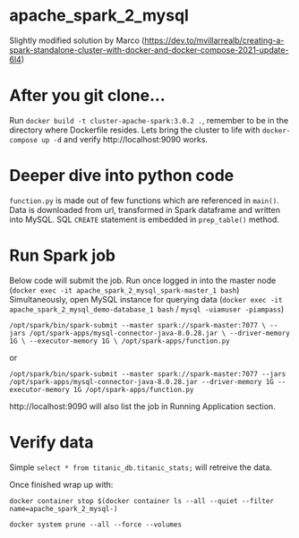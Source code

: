 # apache_spark_2_mysql

Slightly modified solution by Marco (https://dev.to/mvillarrealb/creating-a-spark-standalone-cluster-with-docker-and-docker-compose-2021-update-6l4)

# After you git clone...
Run `docker build -t cluster-apache-spark:3.0.2 .`, remember to be in the directory where Dockerfile resides.
Lets bring the cluster to life with `docker-compose up -d` and verify http://localhost:9090 works.

# Deeper dive into python code
`function.py` is made out of few functions which are referenced in `main()`. Data is downloaded from url, transformed in Spark dataframe and written into MySQL.
SQL `CREATE` statement is embedded in `prep_table()` method.

# Run Spark job
Below code will submit the job. Run once logged in into the master node (`docker exec -it apache_spark_2_mysql_spark-master_1 bash`)
Simultaneously, open MySQL instance for querying data (`docker exec -it apache_spark_2_mysql_demo-database_1 bash` / `mysql -uiamuser -piampass`)

`/opt/spark/bin/spark-submit --master spark://spark-master:7077 \
--jars /opt/spark-apps/mysql-connector-java-8.0.28.jar \
--driver-memory 1G \
--executor-memory 1G \
/opt/spark-apps/function.py`

or

`/opt/spark/bin/spark-submit --master spark://spark-master:7077 --jars /opt/spark-apps/mysql-connector-java-8.0.28.jar --driver-memory 1G --executor-memory 1G /opt/spark-apps/function.py`

http://localhost:9090 will also list the job in Running Application section.

# Verify data
Simple `select * from titanic_db.titanic_stats;` will retreive the data.

Once finished wrap up with:

`docker container stop $(docker container ls --all --quiet --filter name=apache_spark_2_mysql-)`

`docker system prune --all --force --volumes`
